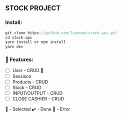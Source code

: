 ## STOCK PROJECT

### Install:

```javascript
git clone https://github.com/luancma/stock-api.git
cd stock-api
yarn install or npm install
yarn dev
```

### 🧾 Features:

- [ ] User - CRUD 📌
- [ ] Sessison
- [ ] Products - CRUD
- [ ] Stock - CRUD
- [ ] INPUT/OUTPUT - CRUD
- [ ] CLOSE CASHIER - CRUD

📌 - Selected
✔️ - Done
🚫 - Error
